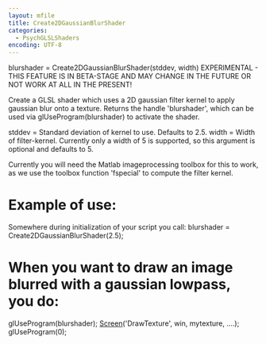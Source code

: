 ```yaml
---
layout: mfile
title: Create2DGaussianBlurShader
categories:
  - PsychGLSLShaders
encoding: UTF-8
---
```


blurshader = Create2DGaussianBlurShader(stddev, width)
EXPERIMENTAL - THIS FEATURE IS IN BETA-STAGE AND MAY CHANGE
IN THE FUTURE OR NOT WORK AT ALL IN THE PRESENT!

Create a GLSL shader which uses a 2D gaussian filter kernel to
apply gaussian blur onto a texture. Returns the handle 'blurshader',
which can be used via glUseProgram(blurshader) to activate the shader.

stddev = Standard deviation of kernel to use. Defaults to 2.5.
width  = Width of filter-kernel. Currently only a width of 5 is
supported, so this argument is optional and defaults to 5.

Currently you will need the Matlab imageprocessing toolbox for this to
work, as we use the toolbox function 'fspecial' to compute the filter
kernel.

# Example of use:

Somewhere during initialization of your script you call:
blurshader = Create2DGaussianBlurShader(2.5);

# When you want to draw an image blurred with a gaussian lowpass, you do:

glUseProgram(blurshader);
[Screen](/docs/Screen)('DrawTexture', win, mytexture, ....);
glUseProgram(0);
